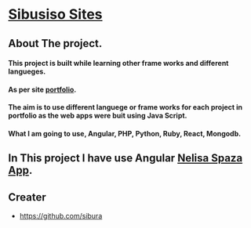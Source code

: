 
# [Sibusiso Sites](https://sibura.github.io/sibusiso.github.io/)

## About The project.
####  This project is built while learning other frame works and different langueges. 
####  As per site [portfolio](https://sibura.github.io/sibusiso.github.io/#portfolio). 
####  The aim is to use different languege or frame works for each project in portfolio as the web apps were buit using Java Script. 
####  What I am going to use, Angular, PHP, Python, Ruby, React, Mongodb.
##    In This project I have use Angular [Nelisa Spaza App](https://sibura.github.io/sibusiso.github.io/).



## Creater

* https://github.com/sibura

